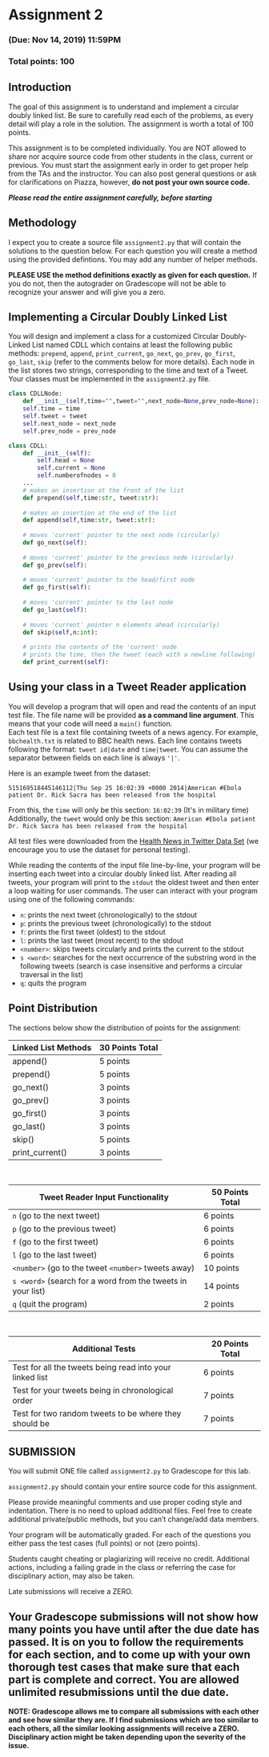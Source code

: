 # Assignment 2

### (Due: Nov 14, 2019) 11:59PM

### Total points: 100

## Introduction

The goal of this assignment is to understand and implement a circular doubly linked list. Be sure to carefully read each of the problems, as every detail will play a role in the solution. The assignment is worth a total of 100 points.

This assignment is to be completed individually. You are NOT allowed to share nor acquire source code from other students in the class, current or previous. You must start the assignment early in order to get proper help from the TAs and the instructor. You can also post general questions or ask for clarifications on Piazza, however, **do not post your own source code.**

**_Please read the entire assignment carefully, before starting_**

## Methodology

I expect you to create a source file `assignment2.py` that will contain the solutions to the question below. For each question you will create a method using the provided defintions. You may add any number of helper methods.

**PLEASE USE the method definitions exactly as given for each question.** If you do not, then the autograder on Gradescope will not be able to recognize your answer and will give you a zero.

## Implementing a Circular Doubly Linked List

You will design and implement a class for a customized Circular Doubly-Linked List named CDLL which contains at least the following public methods: `prepend`, `append`, `print_current`, `go_next`, `go_prev`, `go_first`, `go_last`, `skip` (refer to the comments below for more details). Each node in the list stores two strings, corresponding to the time and text of a Tweet. Your classes must be implemented in the `assignment2.py` file.

```python
class CDLLNode:
    def __init__(self,time="",tweet="",next_node=None,prev_node=None):
    self.time = time
    self.tweet = tweet
    self.next_node = next_node
    self.prev_node = prev_node
```

```python
class CDLL:
 	def __init__(self):
        self.head = None
        self.current = None
        self.numberofnodes = 0
	...
    # makes an insertion at the front of the list
    def prepend(self,time:str, tweet:str):
    
    # makes an insertion at the end of the list
    def append(self,time:str, tweet:str):
    
    # moves 'current' pointer to the next node (circularly)
    def go_next(self):
    
    # moves 'current' pointer to the previous node (circularly)
    def go_prev(self):
    
    # moves 'current' pointer to the head/first node
    def go_first(self):
    
    # moves 'current' pointer to the last node
    def go_last(self):
    
    # moves 'current' pointer n elements ahead (circularly)
    def skip(self,n:int):
    
    # prints the contents of the 'current' node
    # prints the time, then the tweet (each with a newline following)
    def print_current(self):
```

## Using your class in a Tweet Reader application

You will develop a program that will open and read the contents of an input test file. The file name will be provided **as a command line argument**. This means that your code will need a `main()` function. <br>Each test file is a text file containing tweets of a news agency. For example, `bbchealth.txt` is related to BBC health news. Each line contains tweets following the format: `tweet id|date` and `time|tweet`. You can assume the separator between fields on each line is always `'|'`. 

Here is an example tweet from the dataset:
```
515169518445146112|Thu Sep 25 16:02:39 +0000 2014|American #Ebola patient Dr. Rick Sacra has been released from the hospital
```
From this, the `time` will only be this section: `16:02:39` (It's in military time)<br>
Additionally, the `tweet` would only be this section: `American #Ebola patient Dr. Rick Sacra has been released from the hospital`

All test files were downloaded from the [Health News in Twitter Data Set](https://archive.ics.uci.edu/ml/machine-learning-databases/00438/, "Data Set") (we encourage you to use the dataset for personal testing).

While reading the contents of the input file line-by-line, your program will be inserting each tweet into a circular doubly linked list. After reading all tweets, your program will print to the `stdout` the oldest tweet and then enter a loop waiting for user commands. The user can interact with your program using one of the following commands:

* `n`: prints the next tweet (chronologically) to the stdout
* `p`: prints the previous tweet (chronologically) to the stdout
* `f`: prints the first tweet (oldest) to the stdout
* `l`: prints the last tweet (most recent) to the stdout
* `<number>`: skips tweets circularly and prints the current to the stdout
* `s <word>`: searches for the next occurrence of the substring word in the following tweets (search is case insensitive and performs a circular traversal in the list)
* `q`: quits the program

## Point Distribution

The sections below show the distribution of points for the assignment:

|**Linked List Methods** |**30 Points Total**|
|      ---      |       ---         |
|append()       |     5 points      |
|prepend()      |     5 points      |
|go_next()      |     3 points      |
|go_prev()      |     3 points      |
|go_first()     |     3 points      |
|go_last()      |     3 points      |
|skip()         |     5 points      |
|print_current()|     3 points      |

<br>

|**Tweet Reader Input Functionality**                       |**50 Points Total**|
|      ---                                                  |       ---         |
|`n`    (go to the next tweet)                              |     6 points      |
|`p`    (go to the previous tweet)                          |     6 points      |
|`f`    (go to the first tweet)                             |     6 points      |
|`l`    (go to the last tweet)                              |     6 points      |
|`<number>` (go to the tweet `<number>` tweets away)        |     10 points     |
|`s <word>` (search for a word from the tweets in your list)|     14 points     |
|`q` (quit the program)                                     |     2 points      |

<br>

|**Additional Tests**                                       |**20 Points Total**|
|      ---                                                  |       ---         |
|Test for all the tweets being read into your linked list   |     6 points      |
|Test for your tweets being in chronological order          |     7 points      |
|Test for two random tweets to be where they should be      |     7 points      |

## SUBMISSION

You will submit ONE file called `assignment2.py` to Gradescope for this lab.

`assignment2.py` should contain your entire source code for this assignment.

Please provide meaningful comments and use proper coding style and indentation. There is no need to upload additional files. Feel free to create additional private/public methods, but you can’t change/add data members.

Your program will be automatically graded. For each of the questions you either pass the test cases (full points) or not (zero points).

Students caught cheating or plagiarizing will receive no credit. Additional actions, including a failing grade in the class or referring the case for disciplinary action, may also be taken.

Late submissions will receive a ZERO.


## **Your Gradescope submissions will not show how many points you have until after the due date has passed. It is on you to follow the requirements for each section, and to come up with your own thorough test cases that make sure that each part is complete and correct. You are allowed unlimited resubmissions until the due date.**

**NOTE: Gradescope allows me to compare all submissions with each other and see how similar they are. If I find submissions which are too similar to each others, all the similar looking assignments will receive a ZERO. Disciplinary action might be taken depending upon the severity of the issue.**
